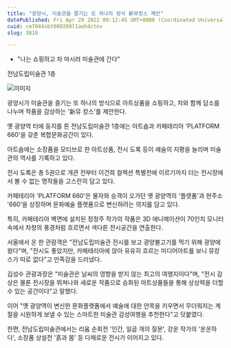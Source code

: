 ```yaml
---
title: "광양시, 미술관을 즐기는 또 하나의 방식 新뮤캉스 제안"
datePublished: Fri Apr 29 2022 09:12:45 GMT+0000 (Coordinated Universal Time)
cuid: cm7044sbt000209l1aoh4ctnv
slug: 3816

---
```



- "나는 쇼핑하고 차 마시러 미술관에 간다"

전남도립미술관 1층

![이미지](https://cdn.hashnode.com/res/hashnode/image/upload/v1739256027154/34d07616-257e-4e95-b2bc-eb06569e8ba8.jpeg)

광양시가 미술관을 즐기는 또 하나의 방식으로 아트상품을 쇼핑하고, 차와 함께 담소를 나누며 작품을 감상하는 '新뮤 캉스'를 제안한다.

옛 광양역 터에 둥지를 튼 전남도립미술관 1층에는 아트숍과 카페테리아 'PLATFORM 660'을 갖춘 복합문화공간이 있다.

아트숍에는 소장품을 모티브로 한 아트상품, 전시 도록 등이 예술의 지평을 늘리며 미술관의 역사를 기록하고 있다.

전시 도록은 총 5권으로 개관 전부터 이건희 컬렉션 특별전에 이르기까지 더는 전시장에서 볼 수 없는 명작들을 고스란히 담고 있다.

카페테리아 'PLATFORM 660'은 물자와 승객이 오가던 옛 광양역의 '플랫폼'과 현주소 '660'을 상징하며 문화예술 플랫폼으로 변신하려는 의지를 담고 있다.

특히, 카페테리아 벽면에 설치된 정정주 작가의 작품은 3D 애니메이션이 70인치 모니터 속에서 차창의 풍경처럼 흐르면서 색다른 전시공간을 연출한다.

서울에서 온 한 관람객은 "전남도립미술관 전시를 보고 광양불고기를 먹기 위해 광양에 왔다"며, "전시도 좋았지만, 카페테리아에 앉아 유유히 흐르는 미디어아트를 보니 뮤캉스가 따로 없다"고 만족감을 드러냈다.

김성수 관광과장은 "미술관은 날씨의 영향을 받지 않는 최고의 여행지이다"며, "전시 감상은 물론 전시장을 뛰쳐나와 새로운 작품으로 승화된 아트상품들을 통해 상상력을 더할 수 있는 공간이다"고 말했다.

이어 "옛 광양역이 변신한 문화플랫폼에서 예술에 대한 안목을 키우면서 무더워지는 계절을 시원하게 보낼 수 있는 스마트한 미술관 감성여행을 추천한다"고 덧붙였다.

한편, 전남도립미술관에서는 리움 순회전 '인간, 일곱 개의 질문', 강운 작가의 '운운하다', 소장품 상설전 '흙과 몸' 등 다채로운 전시가 이어지고 있다.